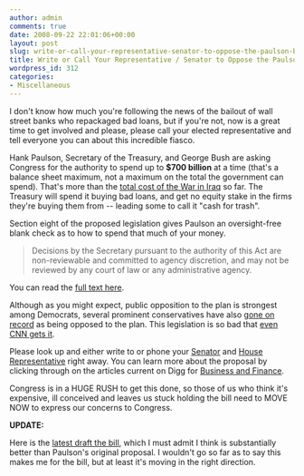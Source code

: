 ```yaml
---
author: admin
comments: true
date: 2008-09-22 22:01:06+00:00
layout: post
slug: write-or-call-your-representative-senator-to-oppose-the-paulson-bailout
title: Write or Call Your Representative / Senator to Oppose the Paulson Bailout
wordpress_id: 312
categories:
- Miscellaneous
---
```


I don't know how much you're following the news of the bailout of wall street banks who repackaged bad loans, but if you're not, now is a great time to get involved and please, please call your elected representative and tell everyone you can about this incredible fiasco.

Hank Paulson, Secretary of the Treasury, and George Bush are asking Congress for the authority to spend up to **$700 billion** at a time (that's a balance sheet maximum, not a maximum on the total the government can spend). That's more than the [total cost of the War in Iraq](http://zfacts.com/p/447.html) so far. The Treasury will spend it buying bad loans, and get no equity stake in the firms they're buying them from -- leading some to call it "cash for trash".

Section eight of the proposed legislation gives Paulson an oversight-free blank check as to how to spend that much of your money.

> Decisions by the Secretary pursuant to the authority of this Act are non-reviewable and committed to agency discretion, and may not be reviewed by any court of law or any administrative agency.

You can read the [full text here](http://www.nytimes.com/2008/09/21/business/21draftcnd.html?ref=business).

Although as you might expect, public opposition to the plan is strongest among Democrats, several prominent conservatives have also [gone on record](http://www.salon.com/opinion/greenwald/2008/09/22/paulson/index.html) as being opposed to the plan. This legislation is so bad that [even CNN gets it](http://www.salon.com/opinion/greenwald/2008/09/22/paulson/index.html). 

Please look up and either write to or phone your [Senator](http://www.senate.gov/) and [House Representative](http://www.house.gov/house/MemStateSearch.shtml) right away. You can learn more about the proposal by clicking through on the articles current on Digg for [Business and Finance](http://digg.com/business_finance).

Congress is in a HUGE RUSH to get this done, so those of us who think it's expensive, ill conceived and leaves us stuck holding the bill need to MOVE NOW to express our concerns to Congress.

**UPDATE:**  
  
Here is the [latest draft the bill](http://www.politico.com/static/PPM41_ayo08b28.html), which I must admit I think is substantially better than Paulson's original proposal. I wouldn't go so far as to say this makes me for the bill, but at least it's moving in the right direction.
